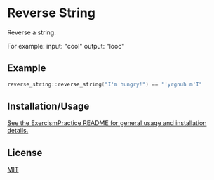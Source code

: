 # Reverse String

Reverse a string.

For example: input: "cool" output: "looc"

## Example

```cpp
reverse_string::reverse_string("I'm hungry!") == "!yrgnuh m'I"
```

## Installation/Usage

[See the ExercismPractice README for general usage and installation details.](https://github.com/Lignite17/ExercismPractice/blob/main/README.md)

## License
[MIT](https://choosealicense.com/licenses/mit/)
